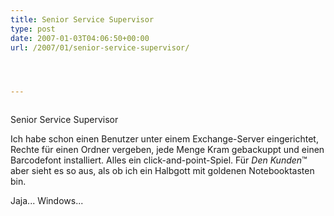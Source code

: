 ```yaml
---
title: Senior Service Supervisor
type: post
date: 2007-01-03T04:06:50+00:00
url: /2007/01/senior-service-supervisor/




---
```

<div class="flickr">
  <a href="http://www.flickr.com/photos/schreibblogade/343704098/"><img src="//farm1.static.flickr.com/140/343704098_1ac0b9e2ca.jpg" class="flickr-photo" alt="" /></a></p>

  <p>
    Senior Service Supervisor
  </p>
</div>

Ich habe schon einen Benutzer unter einem Exchange-Server eingerichtet, Rechte für einen Ordner vergeben, jede Menge Kram gebackuppt und einen Barcodefont installiert. Alles ein click-and-point-Spiel. Für _Den Kunden_&trade; aber sieht es so aus, als ob ich ein Halbgott mit goldenen Notebooktasten bin.

Jaja... Windows...
